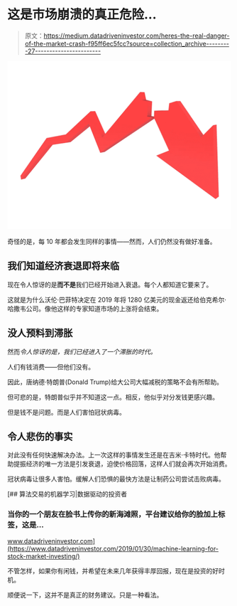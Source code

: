 # 这是市场崩溃的真正危险…

> 原文：<https://medium.datadriveninvestor.com/heres-the-real-danger-of-the-market-crash-f95ff6ec5fcc?source=collection_archive---------27----------------------->

![](img/75835d0aacb81ebceaaa5ca7059094b6.png)

奇怪的是，每 10 年都会发生同样的事情——然而，人们仍然没有做好准备。

## 我们知道经济衰退即将来临

现在令人惊讶的是**而不是**我们已经开始进入衰退。每个人都知道它要来了。

这就是为什么沃伦·巴菲特决定在 2019 年将 1280 亿美元的现金返还给伯克希尔·哈撒韦公司。像他这样的专家知道市场的上涨将会结束。

## 没人预料到滞胀

然而*令人惊讶的是，我们已经进入了一个滞胀的时代。*

人们有钱消费——但他们没有。

因此，唐纳德·特朗普(Donald Trump)给大公司大幅减税的策略不会有所帮助。

但可悲的是，特朗普似乎并不知道这一点。相反，他似乎对分发钱更感兴趣。

但是钱不是问题。而是人们害怕冠状病毒。

## 令人悲伤的事实

对此没有任何快速解决办法。上一次这样的事情发生还是在吉米·卡特时代。他帮助提振经济的唯一方法是引发衰退，迫使价格回落，这样人们就会再次开始消费。

冠状病毒让很多人害怕。缓解人们恐惧的最快方法是让制药公司尝试击败病毒。

[](https://www.datadriveninvestor.com/2019/01/30/machine-learning-for-stock-market-investing/) [## 算法交易的机器学习|数据驱动的投资者

### 当你的一个朋友在脸书上传你的新海滩照，平台建议给你的脸加上标签，这是…

www.datadriveninvestor.com](https://www.datadriveninvestor.com/2019/01/30/machine-learning-for-stock-market-investing/) 

不管怎样，如果你有闲钱，并希望在未来几年获得丰厚回报，现在是投资的好时机。

顺便说一下，这并不是真正的财务建议。只是一种看法。